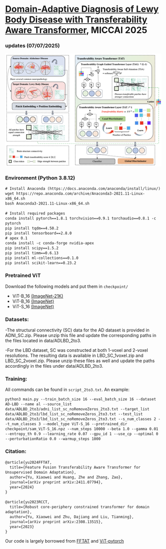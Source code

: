 # [Domain-Adaptive Diagnosis of Lewy Body Disease with Transferability Aware Transformer](https://arxiv.org/pdf/2411.07794), MICCAI 2025

### updates (07/07/2025)
<!--  Add the environment requirements to reproduce the results.  --> 

<p align="left"> 
<img width="800" src="https://github.com/Shawey94/MICCAI2025-TAT/blob/main/TAT-Method.png">
</p>

### Environment (Python 3.8.12)
```
# Install Anaconda (https://docs.anaconda.com/anaconda/install/linux/)
wget https://repo.anaconda.com/archive/Anaconda3-2021.11-Linux-x86_64.sh
bash Anaconda3-2021.11-Linux-x86_64.sh

# Install required packages
conda install pytorch==1.8.1 torchvision==0.9.1 torchaudio==0.8.1 -c pytorch
pip install tqdm==4.50.2
pip install tensorboard==2.8.0
# apex 0.1
conda install -c conda-forge nvidia-apex
pip install scipy==1.5.2
pip install timm==0.6.13
pip install ml-collections==0.1.0
pip install scikit-learn==0.23.2
```

### Pretrained ViT
Download the following models and put them in `checkpoint/`
- ViT-B_16 [(ImageNet-21K)](https://storage.cloud.google.com/vit_models/imagenet21k/ViT-B_16.npz?_ga=2.49067683.-40935391.1637977007)
- ViT-B_16 [(ImageNet)](https://console.cloud.google.com/storage/browser/_details/vit_models/sam/ViT-B_16.npz;tab=live_object)
- ViT-S_16 [(ImageNet)](https://console.cloud.google.com/storage/browser/_details/vit_models/sam/ViT-S_16.npz;tab=live_object?inv=1&invt=Ab2J2Q)


<!-- 
TVT with ViT-B_16 (ImageNet-21K) performs a little bit better than TVT with ViT-B_16 (ImageNet):
<p align="left"> 
<img width="500" src="https://github.com/uta-smile/TVT/blob/main/ImageNet_vs_ImageNet21K.png">
</p>
 --> 

### Datasets:

-The structural connectivity (SC) data for the AD dataset is provided in ADNI_SC.zip. Please unzip this file and update the corresponding paths in the files located in data/ADLBD_2to3.

-For the LBD dataset, SC was constructed at both 1-voxel and 2-voxel resolutions. The resulting data is available in LBD_SC_1voxel.zip and LBD_SC_2voxel.zip. Please unzip these files as well and update the paths accordingly in the files under data/ADLBD_2to3.

### Training:

All commands can be found in `script_2to3.txt`. An example:
```
python3 main.py --train_batch_size 16 --eval_batch_size 16 --dataset AD-LBD --name al --source_list data/ADLBD_2to3/adni_list_sc_noRemoveZeros_2to3.txt --target_list data/ADLBD_2to3/lbd_list_sc_noRemoveZeros_2to3.txt --test_list data/ADLBD_2to3/lbd_list_sc_noRemoveZeros_2to3.txt --s_num_classes 2 --t_num_classes 3 --model_type ViT-S_16 --pretrained_dir checkpoint/sam_ViT-S_16.npz --num_steps 10000 --beta 1.0 --gamma 0.01 --entropy_th 0.9 --learning_rate 0.07 --gpu_id 1 --use_cp --optimal 0 --perturbationRatio 0.0 --warmup_steps 1000
```

<!-- 
### Attention Map Visualization:
```
python3 visualize.py --dataset office --name wa --num_classes 31 --image_path att_visual.txt --img_size 256
```
The code will automatically use the best model in `wa` to visualize the attention maps of images in `att_visual.txt`. `att_visual.txt` contains image paths you want to visualize, for example:
```
/data/office/domain_adaptation_images/dslr/images/calculator/frame_0001.jpg 5
/data/office/domain_adaptation_images/dslr/images/calculator/frame_0002.jpg 5
/data/office/domain_adaptation_images/dslr/images/calculator/frame_0003.jpg 5
/data/office/domain_adaptation_images/dslr/images/calculator/frame_0004.jpg 5
/data/office/domain_adaptation_images/dslr/images/calculator/frame_0005.jpg 5
```
 --> 

### Citation:
```
@article{yu2024FFTAT,
  title={Feature Fusion Transferability Aware Transformer for Unsupervised Domain Adaptation},
  author={Yu, Xiaowei and Huang, Zhe and Zhang, Zao},
  journal={arXiv preprint arXiv:2411.07794},
  year={2024}
}

@article{yu2023RCCT,
  title={Robust core-periphery constrained transformer for domain adaptation},
  author={Yu, Xiaowei and Zhu, Dajiang and Liu, Tianming},
  journal={arXiv preprint arXiv:2308.13515},
  year={2023}
}
```
Our code is largely borrowed from [FFTAT](https://github.com/Shawey94/WACV2025-FFTAT) and [ViT-pytorch](https://github.com/jeonsworld/ViT-pytorch)
